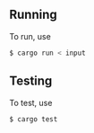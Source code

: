 ## Running

To run, use

```bash
$ cargo run < input
```

## Testing

To test, use

```bash
$ cargo test
```
